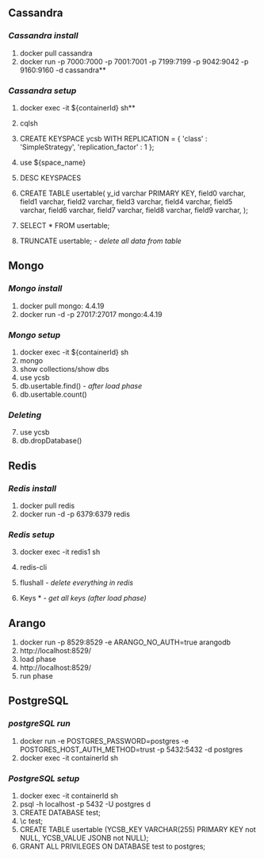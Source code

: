 ## Cassandra

### *Cassandra install*

1) docker pull cassandra
2) docker run -p 7000:7000 -p 7001:7001 -p 7199:7199 -p 9042:9042 -p 9160:9160 -d cassandra**

### *Cassandra setup*

1) docker exec -it ${containerId} sh**
2) cqlsh
3) CREATE KEYSPACE ycsb
   WITH REPLICATION = {
   'class' : 'SimpleStrategy',
   'replication_factor' : 1
   };


4) use ${space_name}
5) DESC KEYSPACES

6) CREATE TABLE usertable(
y_id varchar PRIMARY KEY,
field0 varchar,
field1 varchar,
field2 varchar,
field3 varchar,
field4 varchar,
field5 varchar,
field6 varchar,
field7 varchar,
field8 varchar,
field9 varchar,
);

8) SELECT * FROM usertable;
9) TRUNCATE usertable; - *delete all data from table*


## Mongo 

### *Mongo install*
1) docker pull mongo: 4.4.19
2) docker run -d -p 27017:27017 mongo:4.4.19

### *Mongo setup*
1) docker exec -it ${containerId} sh
2) mongo
3) show collections/show dbs 
4) use ycsb
5) db.usertable.find() - *after load phase*
6) db.usertable.count()

### *Deleting*
7) use ycsb
8) db.dropDatabase()

## Redis

### *Redis install*
1) docker pull redis
2) docker run -d -p 6379:6379 redis

### *Redis setup*
3) docker exec -it redis1 sh
4) redis-cli

5) flushall - *delete everything in redis*
6) Keys * - *get all keys (after load phase)*


## Arango

1) docker run -p 8529:8529 -e ARANGO_NO_AUTH=true arangodb
2) http://localhost:8529/
3) load phase
4) http://localhost:8529/
5) run phase

## PostgreSQL

### *postgreSQL run*
1) docker run -e POSTGRES_PASSWORD=postgres -e POSTGRES_HOST_AUTH_METHOD=trust -p 5432:5432 -d postgres
2) docker exec -it containerId sh

### *PostgreSQL setup*
1) docker exec -it containerId sh
2) psql -h localhost -p 5432 -U postgres d
3) CREATE DATABASE test;
4) \c test;
5) CREATE TABLE usertable (YCSB_KEY VARCHAR(255) PRIMARY KEY not NULL, YCSB_VALUE JSONB not NULL);
6) GRANT ALL PRIVILEGES ON DATABASE test to postgres;
